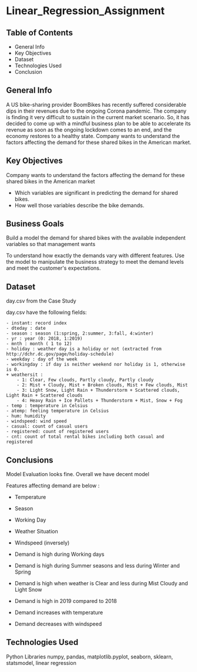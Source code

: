 # Linear_Regression_Assignment

## Table of Contents

- General Info
- Key Objectives
- Dataset
- Technologies Used
- Conclusion


## General Info
A US bike-sharing provider BoomBikes has recently suffered considerable dips in their revenues due to the ongoing Corona pandemic. The company is finding it very difficult to sustain in the current market scenario. So, it has decided to come up with a mindful business plan to be able to accelerate its revenue as soon as the ongoing lockdown comes to an end, and the economy restores to a healthy state. Company wants to understand the factors affecting the demand for these shared bikes in the American market.

## Key Objectives
Company wants to understand the factors affecting the demand for these shared bikes in the American market

- Which variables are significant in predicting the demand for shared bikes.
- How well those variables describe the bike demands.
## Business Goals
Build a model the demand for shared bikes with the available independent variables so that management wants

To understand how exactly the demands vary with different features.
Use the model to manipulate the business strategy to meet the demand levels and meet the customer's expectations.

## Dataset
day.csv from the Case Study

day.csv have the following fields:
	
	- instant: record index
	- dteday : date
	- season : season (1:spring, 2:summer, 3:fall, 4:winter)
	- yr : year (0: 2018, 1:2019)
	- mnth : month ( 1 to 12)
	- holiday : weather day is a holiday or not (extracted from http://dchr.dc.gov/page/holiday-schedule)
	- weekday : day of the week
	- workingday : if day is neither weekend nor holiday is 1, otherwise is 0.
	+ weathersit : 
		- 1: Clear, Few clouds, Partly cloudy, Partly cloudy
		- 2: Mist + Cloudy, Mist + Broken clouds, Mist + Few clouds, Mist
		- 3: Light Snow, Light Rain + Thunderstorm + Scattered clouds, Light Rain + Scattered clouds
		- 4: Heavy Rain + Ice Pallets + Thunderstorm + Mist, Snow + Fog
	- temp : temperature in Celsius
	- atemp: feeling temperature in Celsius
	- hum: humidity
	- windspeed: wind speed
	- casual: count of casual users
	- registered: count of registered users
	- cnt: count of total rental bikes including both casual and registered

## Conclusions
Model Evaluation looks fine. Overall we have decent model

Features affecting demand are below :
- Temperature
- Season
- Working Day
- Weather Situation 
- Windspeed (inversely)


- Demand is high during Working days
- Demand is high during Summer seasons and less during Winter and Spring
- Demand is high when weather is Clear and less during Mist Cloudy and Light Snow
- Demand is high in 2019 compared to 2018
- Demand increases with temperature
- Demand decreases with windspeed

## Technologies Used
Python Libraries numpy, pandas, matplotlib.pyplot, seaborn, sklearn, statsmodel, linear regression
